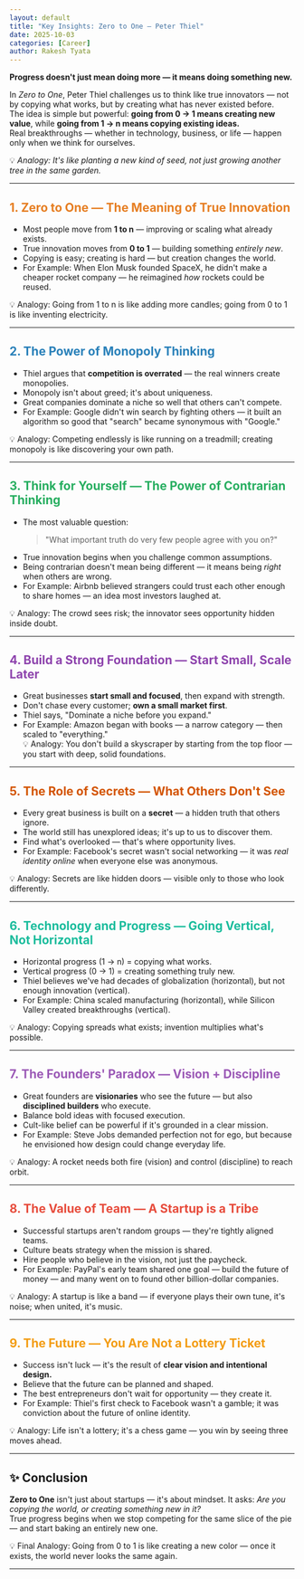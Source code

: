 ```yaml
---
layout: default
title: "Key Insights: Zero to One — Peter Thiel"
date: 2025-10-03
categories: [Career]
author: Rakesh Tyata
---
```


**Progress doesn't just mean doing more — it means doing something new.**

In _Zero to One_, Peter Thiel challenges us to think like true innovators — not by copying what works, but by creating what has never existed before.  
The idea is simple but powerful: **going from 0 → 1 means creating new value**, while **going from 1 → n means copying existing ideas.**  
Real breakthroughs — whether in technology, business, or life — happen only when we think for ourselves.

💡 _Analogy: It's like planting a new kind of seed, not just growing another tree in the same garden._

---

## <span style="color:#E67E22">1. Zero to One — The Meaning of True Innovation</span>

- Most people move from **1 to n** — improving or scaling what already exists.
- True innovation moves from **0 to 1** — building something _entirely new_.
- Copying is easy; creating is hard — but creation changes the world.
- For Example: When Elon Musk founded SpaceX, he didn't make a cheaper rocket company — he reimagined _how_ rockets could be reused.

💡 Analogy: Going from 1 to n is like adding more candles; going from 0 to 1 is like inventing electricity.

---

## <span style="color:#2980B9">2. The Power of Monopoly Thinking</span>

- Thiel argues that **competition is overrated** — the real winners create monopolies.
- Monopoly isn't about greed; it's about uniqueness.
- Great companies dominate a niche so well that others can't compete.
- For Example: Google didn't win search by fighting others — it built an algorithm so good that "search" became synonymous with "Google."

💡 Analogy: Competing endlessly is like running on a treadmill; creating monopoly is like discovering your own path.

---

## <span style="color:#27AE60">3. Think for Yourself — The Power of Contrarian Thinking</span>

- The most valuable question:
  > "What important truth do very few people agree with you on?"
- True innovation begins when you challenge common assumptions.
- Being contrarian doesn't mean being different — it means being _right_ when others are wrong.
- For Example: Airbnb believed strangers could trust each other enough to share homes — an idea most investors laughed at.

💡 Analogy: The crowd sees risk; the innovator sees opportunity hidden inside doubt.

---

## <span style="color:#8E44AD">4. Build a Strong Foundation — Start Small, Scale Later</span>

- Great businesses **start small and focused**, then expand with strength.
- Don't chase every customer; **own a small market first**.
- Thiel says, "Dominate a niche before you expand."
- For Example: Amazon began with books — a narrow category — then scaled to "everything."  
  💡 Analogy: You don't build a skyscraper by starting from the top floor — you start with deep, solid foundations.

---

## <span style="color:#D35400">5. The Role of Secrets — What Others Don't See</span>

- Every great business is built on a **secret** — a hidden truth that others ignore.
- The world still has unexplored ideas; it's up to us to discover them.
- Find what's overlooked — that's where opportunity lives.
- For Example: Facebook's secret wasn't social networking — it was _real identity online_ when everyone else was anonymous.

💡 Analogy: Secrets are like hidden doors — visible only to those who look differently.

---

## <span style="color:#1ABC9C">6. Technology and Progress — Going Vertical, Not Horizontal</span>

- Horizontal progress (1 → n) = copying what works.
- Vertical progress (0 → 1) = creating something truly new.
- Thiel believes we've had decades of globalization (horizontal), but not enough innovation (vertical).
- For Example: China scaled manufacturing (horizontal), while Silicon Valley created breakthroughs (vertical).

💡 Analogy: Copying spreads what exists; invention multiplies what's possible.

---

## <span style="color:#9B59B6">7. The Founders' Paradox — Vision + Discipline</span>

- Great founders are **visionaries** who see the future — but also **disciplined builders** who execute.
- Balance bold ideas with focused execution.
- Cult-like belief can be powerful if it's grounded in a clear mission.
- For Example: Steve Jobs demanded perfection not for ego, but because he envisioned how design could change everyday life.

💡 Analogy: A rocket needs both fire (vision) and control (discipline) to reach orbit.

---

## <span style="color:#E74C3C">8. The Value of Team — A Startup is a Tribe</span>

- Successful startups aren't random groups — they're tightly aligned teams.
- Culture beats strategy when the mission is shared.
- Hire people who believe in the vision, not just the paycheck.
- For Example: PayPal's early team shared one goal — build the future of money — and many went on to found other billion-dollar companies.

💡 Analogy: A startup is like a band — if everyone plays their own tune, it's noise; when united, it's music.

---

## <span style="color:#F39C12">9. The Future — You Are Not a Lottery Ticket</span>

- Success isn't luck — it's the result of **clear vision and intentional design.**
- Believe that the future can be planned and shaped.
- The best entrepreneurs don't wait for opportunity — they create it.
- For Example: Thiel's first check to Facebook wasn't a gamble; it was conviction about the future of online identity.

💡 Analogy: Life isn't a lottery; it's a chess game — you win by seeing three moves ahead.

---

## ✨ **Conclusion**

**Zero to One** isn't just about startups — it's about mindset. It asks: _Are you copying the world, or creating something new in it?_  
True progress begins when we stop competing for the same slice of the pie — and start baking an entirely new one.

💡 Final Analogy: Going from 0 to 1 is like creating a new color — once it exists, the world never looks the same again.

---
